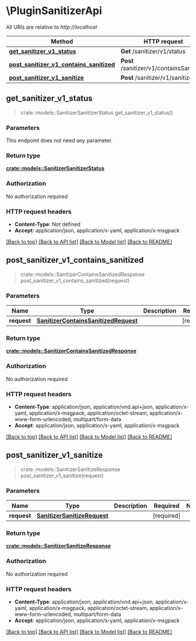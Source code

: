 # \PluginSanitizerApi

All URIs are relative to *http://localhost*

Method | HTTP request | Description
------------- | ------------- | -------------
[**get_sanitizer_v1_status**](PluginSanitizerApi.md#get_sanitizer_v1_status) | **Get** /sanitizer/v1/status | 
[**post_sanitizer_v1_contains_sanitized**](PluginSanitizerApi.md#post_sanitizer_v1_contains_sanitized) | **Post** /sanitizer/v1/containsSanitized | 
[**post_sanitizer_v1_sanitize**](PluginSanitizerApi.md#post_sanitizer_v1_sanitize) | **Post** /sanitizer/v1/sanitize | 



## get_sanitizer_v1_status

> crate::models::SanitizerSanitizerStatus get_sanitizer_v1_status()


### Parameters

This endpoint does not need any parameter.

### Return type

[**crate::models::SanitizerSanitizerStatus**](SanitizerSanitizerStatus.md)

### Authorization

No authorization required

### HTTP request headers

- **Content-Type**: Not defined
- **Accept**: application/json, application/x-yaml, application/x-msgpack

[[Back to top]](#) [[Back to API list]](../README.md#documentation-for-api-endpoints) [[Back to Model list]](../README.md#documentation-for-models) [[Back to README]](../README.md)


## post_sanitizer_v1_contains_sanitized

> crate::models::SanitizerContainsSanitizedResponse post_sanitizer_v1_contains_sanitized(request)


### Parameters


Name | Type | Description  | Required | Notes
------------- | ------------- | ------------- | ------------- | -------------
**request** | [**SanitizerContainsSanitizedRequest**](SanitizerContainsSanitizedRequest.md) |  | [required] |

### Return type

[**crate::models::SanitizerContainsSanitizedResponse**](SanitizerContainsSanitizedResponse.md)

### Authorization

No authorization required

### HTTP request headers

- **Content-Type**: application/json, application/vnd.api+json, application/x-yaml, application/x-msgpack, application/octet-stream, application/x-www-form-urlencoded, multipart/form-data
- **Accept**: application/json, application/x-yaml, application/x-msgpack

[[Back to top]](#) [[Back to API list]](../README.md#documentation-for-api-endpoints) [[Back to Model list]](../README.md#documentation-for-models) [[Back to README]](../README.md)


## post_sanitizer_v1_sanitize

> crate::models::SanitizerSanitizeResponse post_sanitizer_v1_sanitize(request)


### Parameters


Name | Type | Description  | Required | Notes
------------- | ------------- | ------------- | ------------- | -------------
**request** | [**SanitizerSanitizeRequest**](SanitizerSanitizeRequest.md) |  | [required] |

### Return type

[**crate::models::SanitizerSanitizeResponse**](SanitizerSanitizeResponse.md)

### Authorization

No authorization required

### HTTP request headers

- **Content-Type**: application/json, application/vnd.api+json, application/x-yaml, application/x-msgpack, application/octet-stream, application/x-www-form-urlencoded, multipart/form-data
- **Accept**: application/json, application/x-yaml, application/x-msgpack

[[Back to top]](#) [[Back to API list]](../README.md#documentation-for-api-endpoints) [[Back to Model list]](../README.md#documentation-for-models) [[Back to README]](../README.md)

